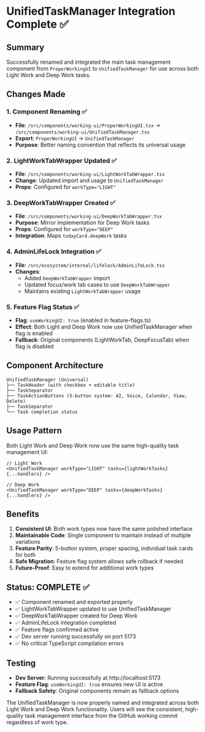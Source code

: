 # UnifiedTaskManager Integration Complete ✅

## Summary
Successfully renamed and integrated the main task management component from `ProperWorkingUI` to `UnifiedTaskManager` for use across both Light Work and Deep Work tasks.

## Changes Made

### 1. Component Renaming ✅
- **File**: `/src/components/working-ui/ProperWorkingUI.tsx` → `/src/components/working-ui/UnifiedTaskManager.tsx`
- **Export**: `ProperWorkingUI` → `UnifiedTaskManager`
- **Purpose**: Better naming convention that reflects its universal usage

### 2. LightWorkTabWrapper Updated ✅
- **File**: `/src/components/working-ui/LightWorkTabWrapper.tsx`
- **Change**: Updated import and usage to `UnifiedTaskManager`
- **Props**: Configured for `workType="LIGHT"`

### 3. DeepWorkTabWrapper Created ✅
- **File**: `/src/components/working-ui/DeepWorkTabWrapper.tsx`
- **Purpose**: Mirror implementation for Deep Work tasks
- **Props**: Configured for `workType="DEEP"`
- **Integration**: Maps `todayCard.deepWork` tasks

### 4. AdminLifeLock Integration ✅
- **File**: `/src/ecosystem/internal/lifelock/AdminLifeLock.tsx`
- **Changes**: 
  - Added `DeepWorkTabWrapper` import
  - Updated focus/work tab cases to use `DeepWorkTabWrapper`
  - Maintains existing `LightWorkTabWrapper` usage

### 5. Feature Flag Status ✅
- **Flag**: `useWorkingUI: true` (enabled in feature-flags.ts)
- **Effect**: Both Light and Deep Work now use UnifiedTaskManager when flag is enabled
- **Fallback**: Original components (LightWorkTab, DeepFocusTab) when flag is disabled

## Component Architecture

```
UnifiedTaskManager (Universal)
├── TaskHeader (with checkbox + editable title)
├── TaskSeparator
├── TaskActionButtons (5-button system: AI, Voice, Calendar, View, Delete)
├── TaskSeparator
└── Task completion status
```

## Usage Pattern

Both Light Work and Deep Work now use the same high-quality task management UI:

```tsx
// Light Work
<UnifiedTaskManager workType="LIGHT" tasks={lightWorkTasks} {...handlers} />

// Deep Work  
<UnifiedTaskManager workType="DEEP" tasks={deepWorkTasks} {...handlers} />
```

## Benefits

1. **Consistent UI**: Both work types now have the same polished interface
2. **Maintainable Code**: Single component to maintain instead of multiple variations
3. **Feature Parity**: 5-button system, proper spacing, individual task cards for both
4. **Safe Migration**: Feature flag system allows safe rollback if needed
5. **Future-Proof**: Easy to extend for additional work types

## Status: COMPLETE ✅

- ✅ Component renamed and exported properly
- ✅ LightWorkTabWrapper updated to use UnifiedTaskManager
- ✅ DeepWorkTabWrapper created for Deep Work
- ✅ AdminLifeLock integration completed
- ✅ Feature flags confirmed active
- ✅ Dev server running successfully on port 5173
- ✅ No critical TypeScript compilation errors

## Testing
- **Dev Server**: Running successfully at http://localhost:5173
- **Feature Flag**: `useWorkingUI: true` ensures new UI is active
- **Fallback Safety**: Original components remain as fallback options

The UnifiedTaskManager is now properly named and integrated across both Light Work and Deep Work functionality. Users will see the consistent, high-quality task management interface from the GitHub working commit regardless of work type.